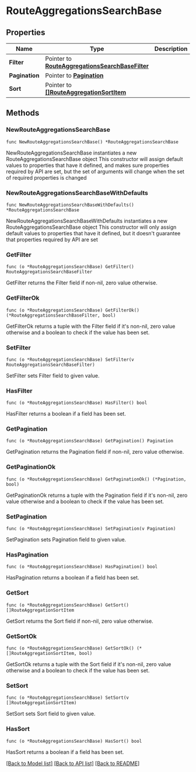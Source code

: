 # RouteAggregationsSearchBase

## Properties

Name | Type | Description | Notes
------------ | ------------- | ------------- | -------------
**Filter** | Pointer to [**RouteAggregationsSearchBaseFilter**](RouteAggregationsSearchBaseFilter.md) |  | [optional] 
**Pagination** | Pointer to [**Pagination**](Pagination.md) |  | [optional] 
**Sort** | Pointer to [**[]RouteAggregationSortItem**](RouteAggregationSortItem.md) |  | [optional] 

## Methods

### NewRouteAggregationsSearchBase

`func NewRouteAggregationsSearchBase() *RouteAggregationsSearchBase`

NewRouteAggregationsSearchBase instantiates a new RouteAggregationsSearchBase object
This constructor will assign default values to properties that have it defined,
and makes sure properties required by API are set, but the set of arguments
will change when the set of required properties is changed

### NewRouteAggregationsSearchBaseWithDefaults

`func NewRouteAggregationsSearchBaseWithDefaults() *RouteAggregationsSearchBase`

NewRouteAggregationsSearchBaseWithDefaults instantiates a new RouteAggregationsSearchBase object
This constructor will only assign default values to properties that have it defined,
but it doesn't guarantee that properties required by API are set

### GetFilter

`func (o *RouteAggregationsSearchBase) GetFilter() RouteAggregationsSearchBaseFilter`

GetFilter returns the Filter field if non-nil, zero value otherwise.

### GetFilterOk

`func (o *RouteAggregationsSearchBase) GetFilterOk() (*RouteAggregationsSearchBaseFilter, bool)`

GetFilterOk returns a tuple with the Filter field if it's non-nil, zero value otherwise
and a boolean to check if the value has been set.

### SetFilter

`func (o *RouteAggregationsSearchBase) SetFilter(v RouteAggregationsSearchBaseFilter)`

SetFilter sets Filter field to given value.

### HasFilter

`func (o *RouteAggregationsSearchBase) HasFilter() bool`

HasFilter returns a boolean if a field has been set.

### GetPagination

`func (o *RouteAggregationsSearchBase) GetPagination() Pagination`

GetPagination returns the Pagination field if non-nil, zero value otherwise.

### GetPaginationOk

`func (o *RouteAggregationsSearchBase) GetPaginationOk() (*Pagination, bool)`

GetPaginationOk returns a tuple with the Pagination field if it's non-nil, zero value otherwise
and a boolean to check if the value has been set.

### SetPagination

`func (o *RouteAggregationsSearchBase) SetPagination(v Pagination)`

SetPagination sets Pagination field to given value.

### HasPagination

`func (o *RouteAggregationsSearchBase) HasPagination() bool`

HasPagination returns a boolean if a field has been set.

### GetSort

`func (o *RouteAggregationsSearchBase) GetSort() []RouteAggregationSortItem`

GetSort returns the Sort field if non-nil, zero value otherwise.

### GetSortOk

`func (o *RouteAggregationsSearchBase) GetSortOk() (*[]RouteAggregationSortItem, bool)`

GetSortOk returns a tuple with the Sort field if it's non-nil, zero value otherwise
and a boolean to check if the value has been set.

### SetSort

`func (o *RouteAggregationsSearchBase) SetSort(v []RouteAggregationSortItem)`

SetSort sets Sort field to given value.

### HasSort

`func (o *RouteAggregationsSearchBase) HasSort() bool`

HasSort returns a boolean if a field has been set.


[[Back to Model list]](../README.md#documentation-for-models) [[Back to API list]](../README.md#documentation-for-api-endpoints) [[Back to README]](../README.md)


